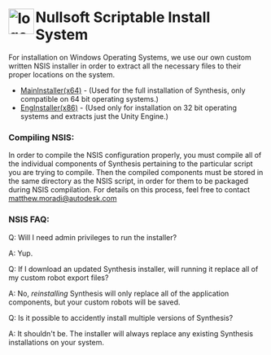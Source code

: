# <img src="https://raw.githubusercontent.com/Autodesk/synthesis/prod/installer/Windows/orange-install-nsis.ico" alt="logo" width="50" height ="50" align="left"/>Nullsoft Scriptable Install System

For installation on Windows Operating Systems, we use our own custom written NSIS installer in order to extract all the necessary files to their proper locations on the system.

- [MainInstaller(x64)](https://github.com/Autodesk/synthesis/blob/prod/installer/Windows/MainInstaller.nsi) - (Used for the full installation of Synthesis, only compatible on 64 bit operating systems.)
- [EngInstaller(x86)](https://github.com/Autodesk/synthesis/blob/prod/installer/Windows/EngInstaller(x86).nsi) - (Used only for installation on 32 bit operating systems and extracts just the Unity Engine.)

### Compiling NSIS:
In order to compile the NSIS configuration properly, you must compile all of the individual components of Synthesis pertaining to the particular script you are trying to compile. Then the compiled components must be stored in the same directory as the NSIS script, in order for them to be packaged during NSIS compilation. For details on this process, feel free to contact matthew.moradi@autodesk.com

### NSIS FAQ:

Q: Will I need admin privileges to run the installer?

A: Yup.

Q: If I download an updated Synthesis installer, will running it replace all of my custom robot export files?

A: No, _reinstalling_ Synthesis will only replace all of the application components, but your custom robots will be saved.

Q: Is it possible to accidently install multiple versions of Synthesis?

A: It shouldn't be. The installer will always replace any existing Synthesis installations on your system.
